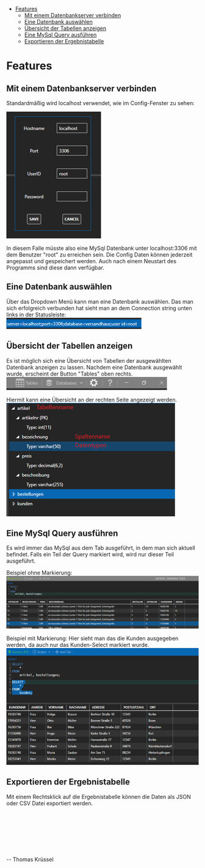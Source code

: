 ﻿- [Features](#features)
  - [Mit einem Datenbankserver verbinden](#mit-einem-datenbankserver-verbinden)
  - [Eine Datenbank auswählen](#eine-datenbank-auswählen)
  - [Übersicht der Tabellen anzeigen](#übersicht-der-tabellen-anzeigen)
  - [Eine MySql Query ausführen](#eine-mysql-query-ausführen)
  - [Exportieren der Ergebnistabelle](#exportieren-der-ergebnistabelle)

# Features
## Mit einem Datenbankserver verbinden
Standardmäßig wird localhost verwendet, wie im Config-Fenster zu sehen:

![Config](./doc/configwindow.PNG)

In diesem Falle müsste also eine MySql Datenbank unter localhost:3306 mit dem Benutzer "root" zu erreichen sein. Die Config Daten können jederzeit angepasst und gespeichert werden. Auch nach einem Neustart des Programms sind diese dann verfügbar.

## Eine Datenbank auswählen
Über das Dropdown Menü kann man eine Datenbank auswählen. Das man sich erfolgreich verbunden hat sieht man an dem Connection string unten links in der Statusleiste:
![Config](./doc/connectionstring.PNG)

## Übersicht der Tabellen anzeigen
Es ist möglich sich eine Übersicht von Tabellen der ausgewählten Datenbank anzeigen zu lassen. Nachdem eine Datenbank ausgewählt wurde, erscheint der Button "Tables" oben rechts. 
![Config](./doc/tables.PNG)

Hiermit kann eine Übersicht an der rechten Seite angezeigt werden.
![Config](./doc/tableview.PNG)

## Eine MySql Query ausführen
Es wird immer das MySql aus dem Tab ausgeführt, in dem man sich aktuell befindet. 
Falls ein Teil der Query markiert wird, wird nur dieser Teil ausgeführt.

Beispiel ohne Markierung: 
![Config](./doc/queryexecnomark.PNG)

Beispiel mit Markierung:
Hier sieht man das die Kunden ausgegeben werden, da auch nur das Kunden-Select markiert wurde.
![Config](./doc/queryexecwithmark.PNG)


## Exportieren der Ergebnistabelle
Mit einem Rechtsklick auf die Ergebnistabelle können die Daten als JSON oder CSV Datei exportiert werden.







<br><br><br><br><br><br>

-- Thomas Krüssel